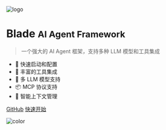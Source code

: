 <!-- _coverpage.md -->

![logo](https://docsify.js.org/_media/icon.svg)

# Blade <small>AI Agent Framework</small>

> 一个强大的 AI Agent 框架，支持多种 LLM 模型和工具集成

- 🚀 快速启动和配置
- 🔧 丰富的工具集成
- 🤖 多 LLM 模型支持
- 📦 MCP 协议支持
- 🎯 智能上下文管理

[GitHub](https://github.com/echovic/Blade/)
[快速开始](QUICK_START.md)

<!-- 背景色 -->
![color](#f0f0f0)